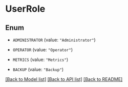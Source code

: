 # UserRole

## Enum


* `ADMINISTRATOR` (value: `"Administrator"`)

* `OPERATOR` (value: `"Operator"`)

* `METRICS` (value: `"Metrics"`)

* `BACKUP` (value: `"Backup"`)


[[Back to Model list]](../README.md#documentation-for-models) [[Back to API list]](../README.md#documentation-for-api-endpoints) [[Back to README]](../README.md)


